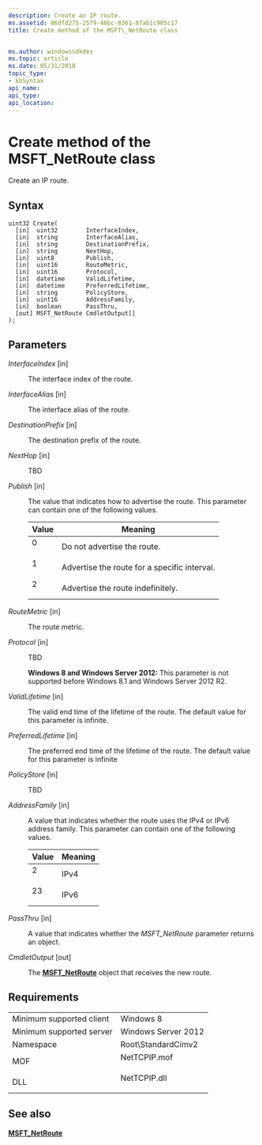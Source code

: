 ```yaml
---
description: Create an IP route.
ms.assetid: 06dfd275-25f9-48bc-8361-87ab1c905c17
title: Create method of the MSFT\_NetRoute class


ms.author: windowssdkdev
ms.topic: article
ms.date: 05/31/2018
topic_type: 
- kbSyntax
api_name: 
api_type: 
api_location: 
---
```


# Create method of the MSFT\_NetRoute class

Create an IP route.

## Syntax


```mof
uint32 Create(
  [in]  uint32        InterfaceIndex,
  [in]  string        InterfaceAlias,
  [in]  string        DestinationPrefix,
  [in]  string        NextHop,
  [in]  uint8         Publish,
  [in]  uint16        RouteMetric,
  [in]  uint16        Protocol,
  [in]  datetime      ValidLifetime,
  [in]  datetime      PreferredLifetime,
  [in]  string        PolicyStore,
  [in]  uint16        AddressFamily,
  [in]  boolean       PassThru,
  [out] MSFT_NetRoute CmdletOutput[]
);
```



## Parameters

<dl> <dt>

*InterfaceIndex* \[in\]
</dt> <dd>

The interface index of the route.

</dd> <dt>

*InterfaceAlias* \[in\]
</dt> <dd>

The interface alias of the route.

</dd> <dt>

*DestinationPrefix* \[in\]
</dt> <dd>

The destination prefix of the route.

</dd> <dt>

*NextHop* \[in\]
</dt> <dd>

TBD

</dd> <dt>

*Publish* \[in\]
</dt> <dd>

The value that indicates how to advertise the route. This parameter can contain one of the following values.



| Value                                                                        | Meaning                                                 |
|------------------------------------------------------------------------------|---------------------------------------------------------|
| <dl> <dt>0</dt> </dl> | Do not advertise the route.<br/>                  |
| <dl> <dt>1</dt> </dl> | Advertise the route for a specific interval.<br/> |
| <dl> <dt>2</dt> </dl> | Advertise the route indefinitely.<br/>            |



 

</dd> <dt>

*RouteMetric* \[in\]
</dt> <dd>

The route metric.

</dd> <dt>

*Protocol* \[in\]
</dt> <dd>

TBD

**Windows 8 and Windows Server 2012:** This parameter is not supported before Windows 8.1 and Windows Server 2012 R2.

</dd> <dt>

*ValidLifetime* \[in\]
</dt> <dd>

The valid end time of the lifetime of the route. The default value for this parameter is infinite.

</dd> <dt>

*PreferredLifetime* \[in\]
</dt> <dd>

The preferred end time of the lifetime of the route. The default value for this parameter is infinite

</dd> <dt>

*PolicyStore* \[in\]
</dt> <dd>

TBD

</dd> <dt>

*AddressFamily* \[in\]
</dt> <dd>

A value that indicates whether the route uses the IPv4 or IPv6 address family. This parameter can contain one of the following values.



| Value                                                                         | Meaning         |
|-------------------------------------------------------------------------------|-----------------|
| <dl> <dt>2</dt> </dl>  | IPv4<br/> |
| <dl> <dt>23</dt> </dl> | IPv6<br/> |



 

</dd> <dt>

*PassThru* \[in\]
</dt> <dd>

A value that indicates whether the *MSFT\_NetRoute* parameter returns an object.

</dd> <dt>

*CmdletOutput* \[out\]
</dt> <dd>

The [**MSFT\_NetRoute**](msft-netroute.md) object that receives the new route.

</dd> </dl>

## Requirements



|                                     |                                                                                         |
|-------------------------------------|-----------------------------------------------------------------------------------------|
| Minimum supported client<br/> | Windows 8<br/>                                                                    |
| Minimum supported server<br/> | Windows Server 2012<br/>                                                          |
| Namespace<br/>                | Root\\StandardCimv2<br/>                                                          |
| MOF<br/>                      | <dl> <dt>NetTCPIP.mof</dt> </dl> |
| DLL<br/>                      | <dl> <dt>NetTCPIP.dll</dt> </dl> |



## See also

<dl> <dt>

[**MSFT\_NetRoute**](msft-netroute.md)
</dt> </dl>

 

 




